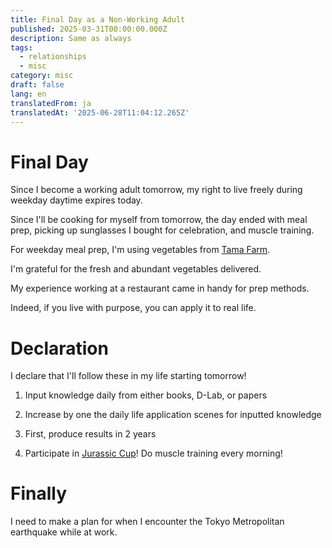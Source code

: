 ```yaml
---
title: Final Day as a Non-Working Adult
published: 2025-03-31T00:00:00.000Z
description: Same as always
tags:
  - relationships
  - misc
category: misc
draft: false
lang: en
translatedFrom: ja
translatedAt: '2025-06-28T11:04:12.265Z'
---
```


# Final Day

Since I become a working adult tomorrow, my right to live freely during weekday daytime expires today.

Since I'll be cooking for myself from tomorrow, the day ended with meal prep, picking up sunglasses I bought for celebration, and muscle training.

For weekday meal prep, I'm using vegetables from [Tama Farm](https://tamafarm358.base.shop/).

I'm grateful for the fresh and abundant vegetables delivered.

My experience working at a restaurant came in handy for prep methods.

Indeed, if you live with purpose, you can apply it to real life.

# Declaration

I declare that I'll follow these in my life starting tomorrow!

1. Input knowledge daily from either books, D-Lab, or papers

2. Increase by one the daily life application scenes for inputted knowledge

3. First, produce results in 2 years

4. Participate in [Jurassic Cup](https://jurassiccup.com)! Do muscle training every morning!

# Finally

I need to make a plan for when I encounter the Tokyo Metropolitan earthquake while at work.
